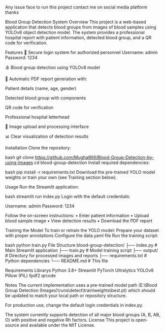 Any issue face to run this project contact me on social media platform 
thanks 

Blood Group Detection System
Overview
This project is a web-based application that detects blood groups from images of blood samples using YOLOv8 object detection model. The system provides a professional hospital report with patient information, detected blood group, and a QR code for verification.

Features
🔐 Secure login system for authorized personnel
    Username: admin
    Password: 1234

🩸 Blood group detection using YOLOv8 model

📝 Automatic PDF report generation with:

Patient details (name, age, gender)

Detected blood group with components

QR code for verification

Professional hospital letterhead

📂 Image upload and processing interface

📊 Clear visualization of detection results

Installation
Clone the repository:

bash
git clone https://github.com/Mughal6t9/Blood-Group-Detection-by-using-Images
cd blood-group-detection
Install required dependencies:

bash
pip install -r requirements.txt
Download the pre-trained YOLO model weights or train your own (see Training section below).

Usage
Run the Streamlit application:

bash
streamlit run index.py
Login with the default credentials:

Username: admin
Password: 1234

Follow the on-screen instructions:
•	Enter patient information
•	Upload blood sample image
•	View detection results
•	Download the PDF report

Training the Model
To train or retrain the YOLO model:
Prepare your dataset with proper annotations
Configure the data.yaml file
Run the training script:

bash
python train.py
File Structure
blood-group-detection/
├── index.py            # Main Streamlit application
├── train.py            # Model training script
├── output/             # Directory for processed images and reports
├── requirements.txt    # Python dependencies
└── README.md           # This file

Requirements Librarys
Python 3.8+
Streamlit
PyTorch
Ultralytics YOLOv8
Pillow (PIL)
fpdf2
qrcode

Notes
The current implementation uses a pre-trained model path (E:\Blood Group Detection (Images)\runs\detect\train\weights\best.pt) which should be updated to match your local path or repository structure.

For production use, change the default login credentials in index.py.

The system currently supports detection of all major blood groups (A, B, AB, O) with positive and negative Rh factors.
License
This project is open-source and available under the MIT License.
